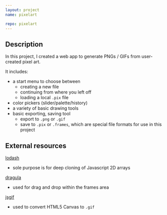 ```yaml
---
layout: project
name: pixelart

repo: pixelart
---
```


## Description

In this project, I created a web app to generate PNGs / GIFs from user-created pixel art.

It includes:

* a start menu to choose between
  * creating a new file
  * continuing from where you left off
  * loading a local `.pix` file
* color pickers (slider/palette/history)
* a variety of basic drawing tools
* basic exporting, saving tool
  * export to `.png` or `.gif`
  * save to `.pix` or `.frames`, which are special file formats for use in this project

## External resources

[lodash](https://github.com/lodash/lodash)

* sole purpose is for deep cloning of Javascript 2D arrays

[dragula](https://github.com/bevacqua/dragula)

- used for drag and drop within the frames area

[jsgif](https://github.com/antimatter15/jsgif)

* used to convert HTML5 Canvas to `.gif`